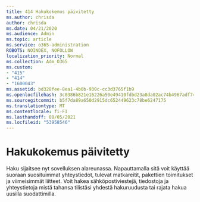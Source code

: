 ```yaml
---
title: 414 Hakukokemus päivitetty
ms.author: chrisda
author: chrisda
ms.date: 04/21/2020
ms.audience: Admin
ms.topic: article
ms.service: o365-administration
ROBOTS: NOINDEX, NOFOLLOW
localization_priority: Normal
ms.collection: Adm_O365
ms.custom:
- "415"
- "414"
- "1600043"
ms.assetid: bd328fee-8ea1-4b0b-930c-cc3d3765f1b9
ms.openlocfilehash: 3c0386b821e16226a50e49410fdbd23a8da02ac74b4967adf7409f93c49d8068
ms.sourcegitcommit: b5f7da89a650d2915dc652449623c78be6247175
ms.translationtype: MT
ms.contentlocale: fi-FI
ms.lasthandoff: 08/05/2021
ms.locfileid: "53958546"
---
```

# <a name="search-experience-updated"></a>Hakukokemus päivitetty

Haku sijaitsee nyt sovelluksen alareunassa. Napauttamalla sitä voit käyttää suoraan suosituimmat yhteystiedot, tulevat matkareitit, pakettien toimitukset ja viimeisimmät liitteet. Voit hakea sähköpostiviestejä, tiedostoja ja yhteystietoja mistä tahansa tilistäsi yhdestä hakuruudusta tai rajata hakua uusilla suodattimilla.
